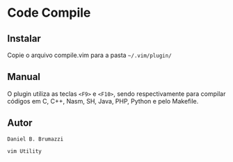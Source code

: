 # Code Compile

## Instalar
Copie o arquivo compile.vim para a pasta `~/.vim/plugin/`

## Manual
O plugin utiliza as teclas `<F9>` e `<F10>`, sendo respectivamente para compilar códigos em C, C++, Nasm, SH, Java, PHP, Python e pelo Makefile.
## Autor
`Daniel B. Brumazzi`

`vim Utility`
